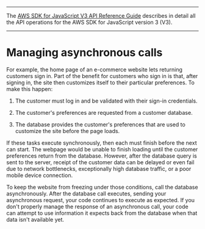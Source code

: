 --------

 The [AWS SDK for JavaScript V3 API Reference Guide](https://docs.aws.amazon.com/AWSJavaScriptSDK/v3/latest/index.html) describes in detail all the API operations for the AWS SDK for JavaScript version 3 \(V3\)\. 

--------

# Managing asynchronous calls<a name="making-asynchronous-calls"></a>

For example, the home page of an e\-commerce website lets returning customers sign in\. Part of the benefit for customers who sign in is that, after signing in, the site then customizes itself to their particular preferences\. To make this happen:

1. The customer must log in and be validated with their sign\-in credentials\.

1. The customer's preferences are requested from a customer database\.

1. The database provides the customer's preferences that are used to customize the site before the page loads\.

If these tasks execute synchronously, then each must finish before the next can start\. The webpage would be unable to finish loading until the customer preferences return from the database\. However, after the database query is sent to the server, receipt of the customer data can be delayed or even fail due to network bottlenecks, exceptionally high database traffic, or a poor mobile device connection\.

To keep the website from freezing under those conditions, call the database asynchronously\. After the database call executes, sending your asynchronous request, your code continues to execute as expected\. If you don't properly manage the response of an asynchronous call, your code can attempt to use information it expects back from the database when that data isn't available yet\.

